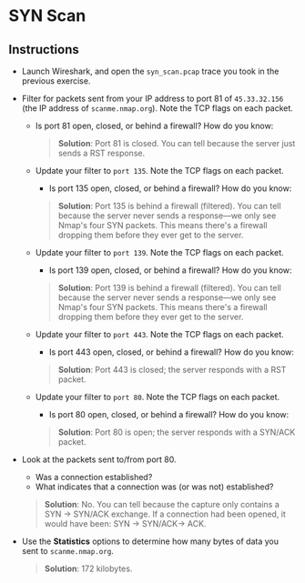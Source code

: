 # SYN Scan

## Instructions
- Launch Wireshark, and open the `syn_scan.pcap` trace you took in the previous exercise.

- Filter for packets sent from your IP address to port 81 of `45.33.32.156` (the IP address of `scanme.nmap.org`). Note the TCP flags on each packet.
  - Is port 81 open, closed, or behind a firewall? How do you know:
    > **Solution**: Port 81 is closed. You can tell because the server just sends a RST response.

  - Update your filter to `port 135`. Note the TCP flags on each packet. 
    - Is port 135 open, closed, or behind a firewall? How do you know:
    > **Solution**: Port 135 is behind a firewall (filtered). You can tell because the server never sends a response—we only see Nmap's four SYN packets. This means there's a firewall dropping them before they ever get to the server.

  - Update your filter to `port 139`. Note the TCP flags on each packet. 
    - Is port 139 open, closed, or behind a firewall? How do you know:
    > **Solution**: Port 139 is behind a firewall (filtered). You can tell because the server never sends a response—we only see Nmap's four SYN packets. This means there's a firewall dropping them before they ever get to the server.

  - Update your filter to `port 443`. Note the TCP flags on each packet. 
    - Is port 443 open, closed, or behind a firewall? How do you know:
    > **Solution**: Port 443 is closed; the server responds with a RST packet.

  - Update your filter to `port 80`. Note the TCP flags on each packet. 
    - Is port 80 open, closed, or behind a firewall? How do you know:
    > **Solution**: Port 80 is open; the server responds with a SYN/ACK packet.

- Look at the packets sent to/from port 80.
  - Was a connection established?
  - What indicates that a connection was (or was not) established?
  > **Solution**: No. You can tell because the capture only contains a SYN -> SYN/ACK exchange. If a connection had been opened, it would have been: SYN -> SYN/ACK-> ACK.

- Use the **Statistics** options to determine how many bytes of data you sent to `scanme.nmap.org`.
  > **Solution**: 172 kilobytes.
